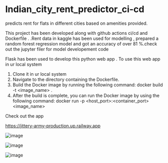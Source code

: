 # Indian_city_rent_predictor_ci-cd
predicts rent for flats in different cities based on amenities provided.

This project has been developed along with github actions ci/cd and Dockerfile .
.Rent data in kaggle has been used for modelling , prepared a random forest regression model and got an accuracy of over 81 %.check out the jupyter filer for model developement code

Flask has been  used to develop this python web app .
To use this web app in ur local system

1. Clone it in ur local system 
2. Navigate to the directory containing the Dockerfile.
3. Build the Docker image by running the
  following command:
   docker build -t <image_name> .
4. After the build is complete, you can run the Docker image by using the
  following command:
   docker run -p <host_port>:<container_port> <image_name>



Check out the app

https://jittery-army-production.up.railway.app



![image](https://user-images.githubusercontent.com/73159496/212893473-2adbf030-3a47-473f-8a8f-4477b435fbbd.png)


![image](https://user-images.githubusercontent.com/73159496/212893674-74eff969-760f-4de4-8a10-04c9cdd75cc2.png)


![image](https://user-images.githubusercontent.com/73159496/212893767-150513b4-9e15-45a2-8a23-14d93ee8f68b.png)


